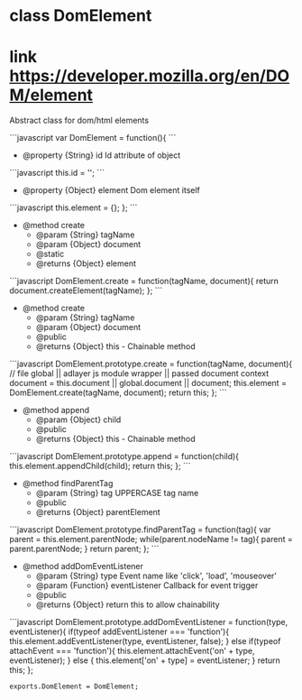 # class DomElement

# link https://developer.mozilla.org/en/DOM/element


<p>Abstract class for dom/html elements </p>
```javascript
var DomElement = function(){
```
<ul>
<li>@property {String} id Id attribute of object</li>
</ul>
```javascript
this.id = '';
```
<ul>
<li>@property {Object} element Dom element itself</li>
</ul>
```javascript
this.element = {};
};
```
<ul>
<li>@method create
<ul><li>@param {String} tagName</li>
<li>@param {Object} document</li>
<li>@static</li>
<li>@returns {Object} element</li></ul></li>
</ul>
```javascript
DomElement.create = function(tagName, document){
		return document.createElement(tagName);
	};
```
<ul>
<li>@method create
<ul><li>@param {String} tagName</li>
<li>@param {Object} document</li>
<li>@public</li>
<li>@returns {Object} this - Chainable method</li></ul></li>
</ul>
```javascript
DomElement.prototype.create = function(tagName, document){
		//		file global || adlayer js module wrapper || passed document context
		document = this.document || global.document || document;
		this.element = DomElement.create(tagName, document);
		return this;
	};
```
<ul>
<li>@method append
<ul><li>@param {Object} child</li>
<li>@public</li>
<li>@returns {Object} this - Chainable method</li></ul></li>
</ul>
```javascript
DomElement.prototype.append = function(child){
		this.element.appendChild(child);
		return this;
	};
```
<ul>
<li>@method findParentTag
<ul><li>@param {String} tag UPPERCASE tag name</li>
<li>@public</li>
<li>@returns {Object} parentElement</li></ul></li>
</ul>
```javascript
DomElement.prototype.findParentTag = function(tag){
		var parent = this.element.parentNode;
		while(parent.nodeName != tag){
			parent = parent.parentNode;
		}
		return parent;
	};
```
<ul>
<li>@method addDomEventListener
<ul><li>@param {String} type Event name like 'click', 'load', 'mouseover'</li>
<li>@param {Function} eventListener Callback for event trigger</li>
<li>@public</li>
<li>@returns {Object} return this to allow chainability</li></ul></li>
</ul>
```javascript
DomElement.prototype.addDomEventListener = function(type, eventListener){
		if(typeof addEventListener === 'function'){
			this.element.addEventListener(type, eventListener, false);
		} else if(typeof attachEvent === 'function'){
			this.element.attachEvent('on' + type, eventListener);
		} else {
			this.element['on' + type] = eventListener;
		}
		return this;
	};


	exports.DomElement = DomElement;
```